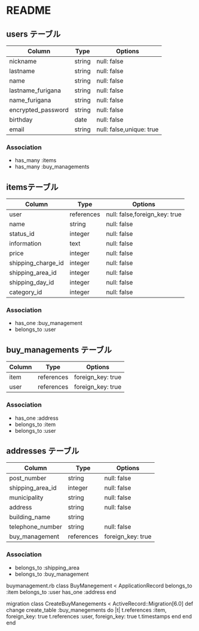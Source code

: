 # README

## users テーブル

| Column             | Type   | Options     |
| ------------------ | ------ | ----------- |
| nickname           | string | null: false |
| lastname           | string | null: false |
| name               | string | null: false |
| lastname_furigana  | string | null: false |
| name_furigana      | string | null: false | <!-- プロフやTELは新規登録に存在しない項目 -->
| encrypted_password | string | null: false | <!-- deviceのgemを使用する -->
| birthday           | date   | null: false | <!-- 年月日を区切るにはDATE型 -->
| email              | string | null: false,unique: true |<!-- emailは一意性なのでunique: true -->

### Association
- has_many :items
- has_many :buy_managements

## itemsテーブル

| Column              | Type       | Options     |
| ------------------- | ---------- | ----------- |
| user                | references | null: false,foreign_key: true | <!-- references型で記述の場合、_idは不要 -->
| name                | string     | null: false |
| status_id           | integer    | null: false | <!--imageはactive_storage導入時に自動生成 -->
| information         | text       | null: false | <!-- 長文保存の可能性があればTEXT -->
| price               | integer    | null: false |
| shipping_charge_id  | integer    | null: false | <!--複数形で記述するとエラーの恐れあり-->
| shipping_area_id    | integer    | null: false |
| shipping_day_id     | integer    | null: false |
| category_id         | integer    | null: false |

### Association
- has_one :buy_management <!-- １つの商品は１つの購入情報を持つ関係が成り立つ。Belongだと属すになる。1対1の関係の場合はhas_one -->
- belongs_to :user

## buy_managements テーブル

| Column  | Type       | Options           |
| --------| ---------- | ----------------- |
| item    | references | foreign_key: true |
| user    | references | foreign_key: true |

### Association
- has_one :address <!-- 購入履歴に対する購入者の住所は１つ -->
- belongs_to :item
- belongs_to :user

## addresses テーブル

| Column          | Type       | Options           |
| --------------- | ---------- | ------------------|
| post_number     | string     | null: false       |
| shipping_area_id| integer    | null: false       |
| municipality    | string     | null: false       |
| address         | string     | null: false       |
| building_name   | string     |                   |<!-- 建物名は任意項目 -->
| telephone_number| string     | null: false       |<!-- 先頭が０で始まるものはintegerにすると、先頭の０が消える場合がある -->
| buy_management  | references | foreign_key: true |

### Association
- belongs_to :shipping_area <!-- アソシエーションを組む場合は_idは不要 -->
- belongs_to :buy_management



buymanagement.rb
class BuyManegement < ApplicationRecord
  belongs_to :item
  belongs_to :user
  has_one :address
end

migration
class CreateBuyManegements < ActiveRecord::Migration[6.0]
  def change
    create_table :buy_manegements do |t|
      t.references :item, foreign_key: true
      t.references :user, foreign_key: true
      t.timestamps
    end
  end
end
